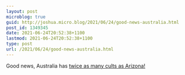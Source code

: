 ```yaml
---
layout: post
microblog: true
guid: http://joshua.micro.blog/2021/06/24/good-news-australia.html
post_id: 1349345
date: 2021-06-24T20:52:38+1100
lastmod: 2021-06-24T20:52:38+1100
type: post
url: /2021/06/24/good-news-australia.html
---
```

Good news, Australia has [twice as many cults as Arizona!](https://rogersbacon.substack.com/p/the-cult-deficit-analysis-and-speculation)
